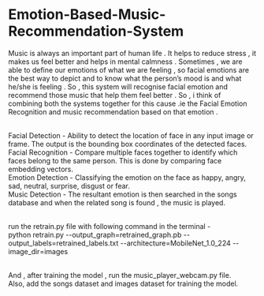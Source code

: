 # Emotion-Based-Music-Recommendation-System
Music is always an important part of human life . It helps to reduce stress , it makes us feel better and helps in mental calmness . Sometimes , we are able to define our emotions of what we are feeling , so facial emotions are the best way to depict and to know what the person’s mood is and what he/she is feeling . So , this system will recognise facial emotion and recommend those music that help them feel better . So , i think of combining both the systems together for this cause .ie the Facial Emotion Recognition and music recommendation based on that emotion .<br />

 <br />Facial Detection   - Ability to detect the location of face in any input image or frame. The output is the bounding box coordinates of the detected faces.
 <br />Facial Recognition - Compare multiple faces together to identify which faces belong to the same person. This is done by comparing face embedding vectors.
 <br /> Emotion Detection  - Classifying the emotion on the face as happy, angry, sad, neutral, surprise, disgust or fear.
 <br />Music Detection    - The resultant emotion is then searched in the songs database and when the related song is found , the music is played.

<br />run the retrain.py file with following command in the terminal - 
<br />python retrain.py --output_graph=retrained_graph.pb --output_labels=retrained_labels.txt --architecture=MobileNet_1.0_224 --image_dir=images

<br />And , after training the model , run the music_player_webcam.py file.
<br />Also, add the songs dataset and images dataset for training the model.
